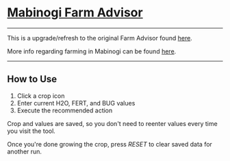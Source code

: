 # [Mabinogi Farm Advisor](https://github.com/DSMK2/Mabinogi-Farm-Advisor)

---

This is a upgrade/refresh to the original Farm Advisor found [here](https://web.archive.org/web/20181114063001/http://mabinogi.x10.mx:80/farming_advisor). 

More info regarding farming in Mabinogi can be found [here](https://wiki.mabinogiworld.com/view/Farming).

---

## How to Use
1. Click a crop icon
2. Enter current H2O, FERT, and BUG values
3. Execute the recommended action

Crop and values are saved, so you don't need to reenter values every time you visit the tool.

Once you're done growing the crop, press *RESET* to clear saved data for another run.
